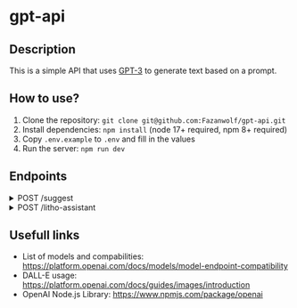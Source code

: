 # gpt-api

## Description

This is a simple API that uses [GPT-3](https://platform.openai.com/docs/api-reference) to generate text based on a prompt.

## How to use?

1. Clone the repository: `git clone git@github.com:Fazanwolf/gpt-api.git`
2. Install dependencies: `npm install` (node 17+ required, npm 8+ required)
3. Copy `.env.example` to `.env` and fill in the values
4. Run the server: `npm run dev`

## Endpoints

<details><summary>POST /suggest</summary><blockquote>

Endpoint to get suggestions from a prompt.

<details><summary>Body example</summary>

```json
{
"model": "One models from the list", // optional, default: gpt-3.5-turbo
"prompt": "Your prompt input"
}
```

</details>

<details><summary>Response example</summary>

```json
{
  "output": "Your output response"
}
```

</details>

<details><summary>Error codes</summary>

- 400: Bad request

</details>
</blockquote></details>

<details><summary>POST /litho-assistant</summary><blockquote>

Endpoint to get information about a stone in lithotherapy.

<details><summary>Body example</summary>

```json
{
  "stoneName": "Name of your stone",
  "nbWords": "Number of words wanted in the response", // optional, default: 100
  "type": "Type of information wanted" // required, (can be "description", "chakra", "zodiac", "...")
}
```

</details>

<details><summary>Response example</summary>

```json
{
  "output": "Your output response"
}
```

</details>

<details><summary>Error codes</summary>

- 400: Bad request

</details>
</blockquote></details>


## Usefull links

- List of models and compabilities: https://platform.openai.com/docs/models/model-endpoint-compatibility
- DALL-E usage: https://platform.openai.com/docs/guides/images/introduction
- OpenAI Node.js Library: https://www.npmjs.com/package/openai
